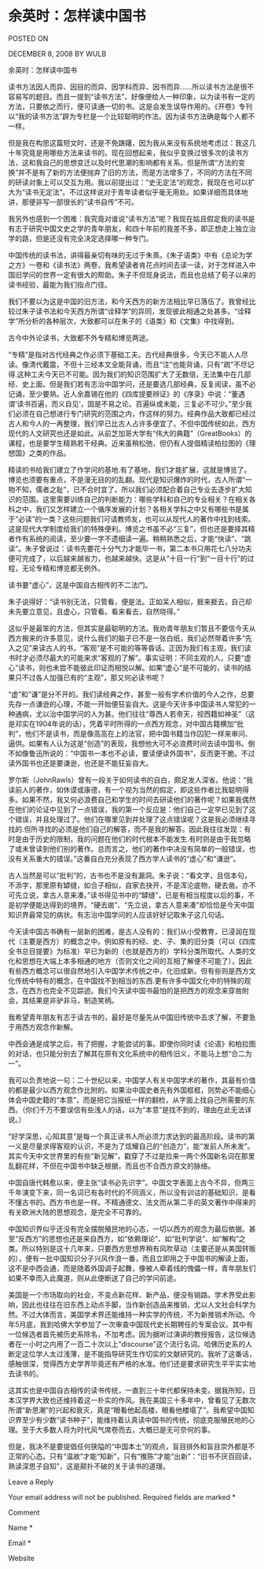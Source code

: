 # 余英时：怎样读中国书  
POSTED ON

DECEMBER 8, 2008 BY WULB

余英时：怎样读中国书

读书方法因人而异、因目的而异、因学科而异、因书而异……所以读书方法是很不容易写的题目。而且一提到“读书方法”，好像便给人一种印象，以为读书有一定的方法，只要依之而行，便可读通一切的书。这是会发生误导作用的。《开卷》专刊以“我的读书方法”辟为专栏是一个比较聪明的作法。因为读书方法确是每个人都不一样。

但是我在构思这篇短文时，还是不免踌躇，因为我从来没有系统地考虑过：我这几十年究竟是用哪些方法来读书的。现在回想起来，我似乎变换过很多次的读书方法，这和我自己的思想变迁以及时代思潮的影响都有关系。但是所谓“方法的变换”并不是有了新的方法便抛弃了旧的方法，而是方法增多了，不同的方法在不同的研读对象上可以交互为用。我以前提出过：“史无定法”的观念，我现在也可以扩大为“读书无定法”。不过这样说对于青年读者似乎毫无用处。如果详细而具体地讲，那便非写一部很长的“读书自传”不可。

我另外也感到一个困难：我究竟对谁说“读书方法”呢？我现在姑且假定我的读书是有志于研究中国文史之学的青年朋友，和四十年前的我差不多，即正想走上独立治学的路，但是还没有完全决定选择哪一种专门。

中国传统的读书法，讲得最亲切有味的无过于朱熹。《朱子语类》中有《总论为学之方》一卷和《读书法》两卷，我希望读者肯花点时间去读一读，对于怎样进入中国旧学问的世界一定有很大的帮助。朱子不但现身说法，而且也总结了荀子以来的读书经验，最能为我们指点门径。

我们不要以为这是中国的旧方法，和今天西方的新方法相比早已落伍了。我曾经比较过朱子读书法和今天西方所谓“诠释学”的异同，发现彼此相通之处甚多。“诠释学”所分析的各种层次，大致都可以在朱子的《语类》和《文集》中找得到。

古今中外论读书，大致都不外专精和博览两途。

“专精”是指对古代经典之作必须下基础工夫。古代经典很多，今天已不能人人尽读。像清代戴震，不但十三经本文全能背诵，而且“注”也能背诵，只有“疏”不尽记得.这种工夫今天已不可能。因为我们的知识范围扩大了无数倍，无法集中在几部经、史上面。但是我们若有志治中国学问，还是要选几部经典，反复阅读，虽不必记诵，至少要熟。近人余嘉锡在他的《四库提要辨证》的《序录》中说：“董遇谓‘读书百遍，而义自见’，固是不易之论。百遍纵或未能，三复必不可少。”至少我们必须在自己想进行专门研究的范围之内，作这样的努力。经典作品大致都已经过古人和今人的一再整理，我们早已比古人占许多便宜了。不但中国传统如此，西方现代的人文研究也还是如此。从前芝加哥大学有“伟大的典籍”（GreatBooks）的课程，也是要学生精熟若干经典。近来虽稍松弛，但仍有人提倡精读柏拉图的《理想国》之类的作品。

精读的书给我们建立了作学问的基地.有了基地，我们才能扩展，这就是博览了。博览也须要有重点，不是漫无目的的乱翻。现代是知识爆炸的时代，古人所谓“一物不知，儒者之耻”，已不合时宜了。所以我们必须配合着自己专业去逐步扩大知识的范围。这里需要训练自己的判断能力：哪些学科和自己的专业相关？在相关各科之中，我们又怎样建立一个循序发展的计划？各相关学科之中又有哪些书是属于“必读”的一类？这些问题我们可请教师友，也可以从现代人的著作中找到线索。这是现代大学制度给我们的特殊便利。博览之书虽不必“三复”，但也还是要择其精者作有系统的阅读，至少要一字不遗细读一遍。稍稍熟悉之后，才能“快读”、“跳读”。朱子曾说过：读书先要花十分气力才能毕一书，第二本书只用花七八分功夫便可完成了，以后越来越省力，也越来越快。这是从“十目一行”到“一目十行”的过程，无论专精和博览都无例外。

读书要“虚心”，这是中国自古相传的不二法门。

朱子说得好：“读书别无法，只管看，便是法。正如呆人相似，捱来捱去，自己却未先要立意见，且虚心，只管看。看来看去，自然晓得。”

这似乎是最笨的方法，但其实是最聪明的方法。我劝青年朋友们暂且不要信今天从西方搬来的许多意见，说什么我们的脑子已不是一张白纸，我们必然带着许多“先入之见”来读古人的书，“客观”是不可能的等等昏话。正因为我们有主观，我们读书时才必须尽最大的可能来求“客观的了解”。事实证明：不同主观的人，只要“虚心”读书，则也未尝不能彼此印证而相悦以解。如果“虚心”是不可能的，读书的结果只不过各人加强已有的“主观”，那又何必读书呢？

“虚”和“谦”是分不开的。我们读经典之作，甚至一般有学术价值的今人之作，总要先存一点谦逊的心理，不能一开始便狂妄自大。这是今天许多中国读书人常犯的一种通病，尤以治中国学问的人为甚。他们往往“尊西人若帝天，视西籍如神圣”（这是邓实在1904年说的话），凭着平时所得的一点西方观念，对中国古籍横加“批判”，他们不是读书，而是像高高在上的法官，把中国书籍当作囚犯一样来审问、逼供。如果有人认为这是“创造”的表现，我想他大可不必浪费时间去读中国书。倒不如像鲁迅所说的：“中国书一本也不必读，要读便读外国书”，反而更干脆。不过读外国书也还是要谦逊，也还是不能狂妄自大。

罗尔斯（JohnRawls）曾有一段关于如何读书的自白，颇足发人深省。他说：“我读前人的著作，如休谟或康德，有一个视为当然的假定，即这些作者比我聪明得多。如果不然，我又何必浪费自己和学生的时间去研读他们的著作呢？如果我偶然在他们的论证中见到了一点错误，我的第一个反应是：他们自己一定早已见到了这个错误，并且处理过了。他们在哪里见到并处理了这点错误呢？这是我必须继续寻找的.但所寻找的必须是他们自己的解答，而不是我的解答。因此我往往发现：有时是由于历史的限制，我的问题在他们的时代根本不能发生.有时则是由于我忽略了或未曾读到他们别的著作。总而言之，他们的著作中决没有简单的一般错误，也没有关系重大的错误。”这番自白充分表现了西方学人读书的“虚心”和“谦逊”。

古人当然是可以“批判”的，古书也不是没有漏洞。朱子说：“看文字，且信本句，不添字，那里原有罅缝，如合子相似，自家去抉开，不是浑沦底物，硬去凿。亦不可先立说，拿古人意来凑。”读书得见书中的“罅缝”，已是有相当程度以后的事，不是初学便能达得到的境界。“硬去凿”、“先立说，拿古人意来凑”却恰恰是今天中国知识界最常见的病状。有志治中国学问的人应该好好记取朱子这几句话。

今天读中国古书确有一层新的困难，是古人没有的：我们从小受教育，已浸润在现代（主要是西方）的概念之中。例如原有的经、史、子、集的旧分类（可以《四库全书总目提要》为标准）早已为新的（也就是西方的）学科分类所取代。人类的文化和思想在大端上本多相通的地方（否则文化之间的互相了解便不可能了），因此有些西方概念可以很自然地引入中国学术传统之中，化旧成新。但有些则是西方文化传统中特有的概念，在中国找不到相当的东西.更有许多中国文化中的特殊的观念，在西方也完全不见踪迹。我们今天读中国书最怕的是把西方的观念来穿凿附会，其结果是非驴非马，制造笑柄。

我希望青年朋友有志于读古书的，最好是尽量先从中国旧传统中去求了解，不要急于用西方观念作新解。

中西会通是成学之后，有了把握，才能尝试的事。即使你同时读《论语》和柏拉图的对话，也只能分别去了解其在原有文化系统中的相传旧义，不能马上想“合二为一”。

我可以负责地说一句：二十世纪以来，中国学人有关中国学术的著作，其最有价值的都是最少以西方观念作比附的。如果治中国史者先有外国框框，则势必不能细心体会中国史籍的“本意”，而是把它当报纸一样的翻检，从字面上找自己所需要的东西。（你们千万不要误信有些浅人的话，以为“本意”是找不到的，理由在此无法详说。）

“好学深思，心知其意”是每一个真正读书人所必须力求达到的最高阶段。读书的第一义是尽量求得客观的认识，不是为了炫耀自己的“创造力”，能“发前人所未发”。其实今天中文世界里的有些“新见解”，戳穿了不过是捡来一两个外国新名词在那里乱翻花样，不但在中国书中缺乏根据，而且也不合西方原文的脉络。

中国自唐代韩愈以来，便主张“读书必先识字”。中国文字表面上古今不异，但两三千年演变下来，同一名词已有各时代的不同涵义，所以没有训诂的基础知识，是看不懂古书的。西方书也是一样。不精通德文、法文而从第二手的英文著作中得来的有关欧洲大陆的思想观念，是完全不可靠的。

中国知识界似乎还没有完全摆脱殖民地的心态，一切以西方的观念为最后依据。甚至“反西方”的思想也还是来自西方，如“依赖理论”、如“批判学说”、如“解构”之类。所以特别是这十几年来，只要西方思想界稍有风吹草动（主要还是从美国转贩的），便有一批中国知识分子兴风作浪一番，而且立即用之于中国书的解读上面，这不是中西会通，而是随着外国调子起舞，像被人牵着线的傀儡一样，青年朋友们如果不幸而入此魔道，则从此便断送了自己的学问前途。

美国是一个市场取向的社会，不变点新花样、新产品，便没有销路。学术界受此影响，因此也往往在旧东西上动点手脚，当作新创造品来推销，尤以人文社会科学为然。不过大体而言，美国学术界还能维持一种实学的传统，不为新推销术所动。今年5月底，我到哈佛大学参加了一次审查中国现代史长期聘任的专案会议。其中有一位候选者首先被历史系除名，不加考虑。因为据听过演讲的教授报告，这位候选者在一小时之内用了一百二十次以上“discourse”这个流行名词。哈佛历史系的人断定这位学人太过浅薄，是不能指导研究生作切实的文献研究的。我听了这番话，感触很深，觉得西方史学界毕竟还有严格的水准。他们还是要求研究生平平实实地去读书的。

这其实也是中国自古相传的读书传统，一直到三十年代都保持未变。据我所知，日本汉学界大致也还维持着这一朴实的作风。我在美国三十多年中，曾看见了无数次所谓“新思潮”的兴起和衰灭，真是“眼看他起高楼，眼看他楼塌了”。我希望中国知识界至少有少数“读书种子”，能维持着认真读中国书的传统，彻底克服殖民地的心理。至于大多数人将为时代风气席卷而去，大概已是无可奈何的事。

但是，我决不是要提倡任何狭隘的“中国本土”的观点，盲目排外和盲目崇外都是不正常的心态。只有“温故”才能“知新”，只有“推陈”才能“出新”：“旧书不厌百回读，熟读深思子自知”，这是颠扑不破的关于读书的道理。

Leave a Reply

Your email address will not be published. Required fields are marked *

Comment

Name *

Email *

Website
